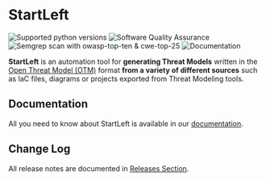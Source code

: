 # StartLeft

![Supported python versions](https://img.shields.io/badge/python-3.8%20%7C%203.9%20%7C%203.10%20%7C%203.11-blue)
![Software Quality Assurance](https://github.com/iriusrisk/startleft/actions/workflows/qa.yml/badge.svg)
![Semgrep scan with owasp-top-ten & cwe-top-25](https://github.com/iriusrisk/startleft/actions/workflows/semgrep.yml/badge.svg)
![Documentation](https://github.com/iriusrisk/startleft/actions/workflows/documentation.yml/badge.svg)

**StartLeft** is an automation tool for **generating Threat Models** written in the 
[Open Threat Model (OTM)](http://iriusrisk.github.io/startleft/site/Open-Threat-Model-%28OTM%29/)
format **from a variety of different sources** such as IaC files, diagrams or projects exported from
Threat Modeling tools.

## Documentation

All you need to know about StartLeft is available in our [documentation](http://iriusrisk.github.io/startleft).

## Change Log

All release notes are documented in [Releases Section](https://github.com/iriusrisk/startleft/releases).
